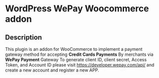 # WordPress WePay Woocommerce addon

## Description

This plugin is an addon for WooCommerce to implement a payment gateway method for accepting **Credit Cards Payments** By merchants via **WePay Payment** Gateway
To generate client ID, client secret, Access Token, and Account ID please visit https://developer.wepay.com/api/ and create a new account and register a new APP.